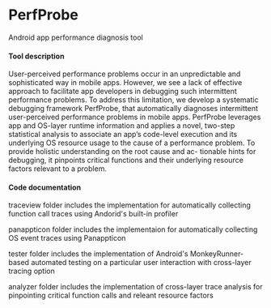 # PerfProbe
Android app performance diagnosis tool

#### Tool description
User-perceived performance problems occur in an unpredictable and sophisticated way in mobile apps. However, we see a lack of effective approach to facilitate app developers in debugging such intermittent performance problems. To address this limitation, we develop a systematic debugging framework PerfProbe, that automatically diagnoses intermittent user-perceived performance problems in mobile apps. PerfProbe leverages app and OS-layer runtime information and applies a novel, two-step statistical analysis to associate an app’s code-level execution and its underlying OS resource usage to the cause of a performance problem. To provide holistic understanding on the root cause and ac- tionable hints for debugging, it pinpoints critical functions and their underlying resource factors relevant to a problem.

#### Code documentation
traceview folder includes the implementation for automatically collecting function call traces using Andorid's built-in profiler

panappticon folder includes the implementaion for automatically collecting OS event traces using Panappticon

tester folder includes the implementation of Android's MonkeyRunner-based automated testing on a particular user interaction with cross-layer tracing option

analyzer folder includes the implementation of cross-layer trace analysis for pinpointing critical function calls and releant resource factors
